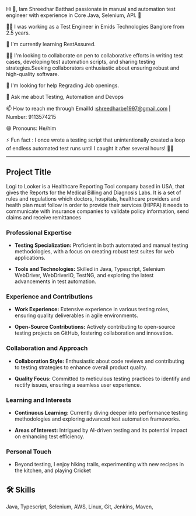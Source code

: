  Hi 👋, Iam Shreedhar Batthad passionate in manual and automation test engineer with experience in Core Java, Selenium, API. 👋

👩‍💻 I was working as a Test Engineer in Emids Technologies Banglore from 2.5 years.

🧠 I'm currently learning RestAssured.

👯‍♀️ I'm looking to collaborate on pen to collaborative efforts in writing test cases, developing test automation scripts, and sharing testing strategies.Seeking collaborators enthusiastic about ensuring robust and high-quality software.

🤔 I'm looking for help Regrading Job openings.

💬 Ask me about Testing, Automation and Devops

📫 How to reach me through EmailId :shreedharbe1997@gmail.com | Number: 9113574215

😄 Pronouns: He/him

⚡️ Fun fact : I once wrote a testing script that unintentionally created a loop of endless automated test runs until I caught it after several hours! 🤖⏰

-------------------------------------------------------------------------------------------------------------------------------------------------------------------------
## Project Title
Logi to Looker is a Healthcare Reporting Tool company based in USA, that gives the Reports for the Medical Billing and Diagnosis Labs. 
It is a set of rules and regulations which doctors, hospitals, healthcare providers and health plan must follow in order to provide their services (HIPPA) 
it needs to communicate with insurance companies to validate policy information, send claims and receive remittances

### Professional Expertise
- **Testing Specialization:** Proficient in both automated and manual testing methodologies, with a focus on creating robust test suites for web applications.
  
- **Tools and Technologies:** Skilled in Java, Typescript, Selenium WebDriver, WebDriverIO, TestNG, and exploring the latest advancements in test automation.

### Experience and Contributions
- **Work Experience:** Extensive experience in various testing roles, ensuring quality deliverables in agile environments.
  
- **Open-Source Contributions:** Actively contributing to open-source testing projects on GitHub, fostering collaboration and innovation.

### Collaboration and Approach
- **Collaboration Style:** Enthusiastic about code reviews and contributing to testing strategies to enhance overall product quality.
  
- **Quality Focus:** Committed to meticulous testing practices to identify and rectify issues, ensuring a seamless user experience.

### Learning and Interests
- **Continuous Learning:** Currently diving deeper into performance testing methodologies and exploring advanced test automation frameworks.
  
- **Areas of Interest:** Intrigued by AI-driven testing and its potential impact on enhancing test efficiency.

### Personal Touch
- Beyond testing, I enjoy hiking trails, experimenting with new recipes in the kitchen, and playing Cricket


## 🛠 Skills
Java, Typescript, Selenium, AWS, Linux, Git, Jenkins, Maven,  


